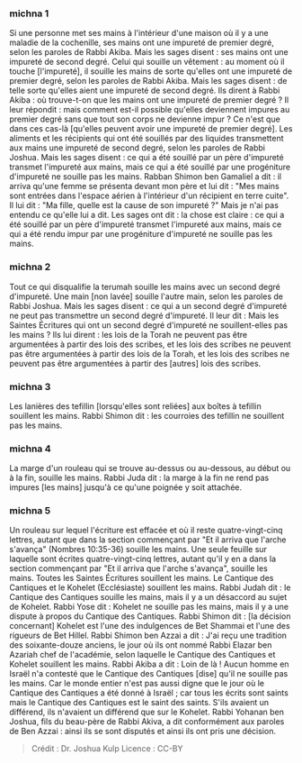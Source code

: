 
### michna 1
Si une personne met ses mains à l'intérieur d'une maison où il y a une maladie de la cochenille, ses mains ont une impureté de premier degré, selon les paroles de Rabbi Akiba. Mais les sages disent : ses mains ont une impureté de second degré. Celui qui souille un vêtement : au moment où il touche [l'impureté], il souille les mains de sorte qu'elles ont une impureté de premier degré, selon les paroles de Rabbi Akiba. Mais les sages disent : de telle sorte qu'elles aient une impureté de second degré. Ils dirent à Rabbi Akiba : où trouve-t-on que les mains ont une impureté de premier degré ? Il leur répondit : mais comment est-il possible qu'elles deviennent impures au premier degré sans que tout son corps ne devienne impur ? Ce n'est que dans ces cas-là [qu'elles peuvent avoir une impureté de premier degré]. Les aliments et les récipients qui ont été souillés par des liquides transmettent aux mains une impureté de second degré, selon les paroles de Rabbi Joshua. Mais les sages disent : ce qui a été souillé par un père d'impureté transmet l'impureté aux mains, mais ce qui a été souillé par une progéniture d'impureté ne souille pas les mains. Rabban Shimon ben Gamaliel a dit : il arriva qu'une femme se présenta devant mon père et lui dit : "Mes mains sont entrées dans l'espace aérien à l'intérieur d'un récipient en terre cuite".  Il lui dit : "Ma fille, quelle est la cause de son impureté ?"  Mais je n'ai pas entendu ce qu'elle lui a dit. Les sages ont dit : la chose est claire : ce qui a été souillé par un père d'impureté transmet l'impureté aux mains, mais ce qui a été rendu impur par une progéniture d'impureté ne souille pas les mains.

### michna 2
Tout ce qui disqualifie la terumah souille les mains avec un second degré d'impureté. Une main [non lavée] souille l'autre main, selon les paroles de Rabbi Joshua. Mais les sages disent : ce qui a un second degré d'impureté ne peut pas transmettre un second degré d'impureté. Il leur dit : Mais les Saintes Écritures qui ont un second degré d'impureté ne souillent-elles pas les mains ? Ils lui dirent : les lois de la Torah ne peuvent pas être argumentées à partir des lois des scribes, et les lois des scribes ne peuvent pas être argumentées à partir des lois de la Torah, et les lois des scribes ne peuvent pas être argumentées à partir des [autres] lois des scribes.

### michna 3
Les lanières des tefillin [lorsqu'elles sont reliées] aux boîtes à tefillin souillent les mains. Rabbi Shimon dit : les courroies des tefillin ne souillent pas les mains.

### michna 4
La marge d'un rouleau qui se trouve au-dessus ou au-dessous, au début ou à la fin, souille les mains. Rabbi Juda dit : la marge à la fin ne rend pas impures [les mains] jusqu'à ce qu'une poignée y soit attachée.

### michna 5
Un rouleau sur lequel l'écriture est effacée et où il reste quatre-vingt-cinq lettres, autant que dans la section commençant par "Et il arriva que l'arche s'avança" (Nombres 10:35-36) souille les mains. Une seule feuille sur laquelle sont écrites quatre-vingt-cinq lettres, autant qu'il y en a dans la section commençant par "Et il arriva que l'arche s'avança", souille les mains. Toutes les Saintes Écritures souillent les mains. Le Cantique des Cantiques et le Kohelet (Ecclésiaste) souillent les mains. Rabbi Judah dit : le Cantique des Cantiques souille les mains, mais il y a un désaccord au sujet de Kohelet. Rabbi Yose dit : Kohelet ne souille pas les mains, mais il y a une dispute à propos du Cantique des Cantiques. Rabbi Shimon dit : [la décision concernant] Kohelet est l'une des indulgences de Bet Shammai et l'une des rigueurs de Bet Hillel. Rabbi Shimon ben Azzai a dit : J'ai reçu une tradition des soixante-douze anciens, le jour où ils ont nommé Rabbi Elazar ben Azariah chef de l'académie, selon laquelle le Cantique des Cantiques et Kohelet souillent les mains. Rabbi Akiba a dit : Loin de là ! Aucun homme en Israël n'a contesté que le Cantique des Cantiques [dise] qu'il ne souille pas les mains. Car le monde entier n'est pas aussi digne que le jour où le Cantique des Cantiques a été donné à Israël ; car tous les écrits sont saints mais le Cantique des Cantiques est le saint des saints. S'ils avaient un différend, ils n'avaient un différend que sur le Kohelet. Rabbi Yohanan ben Joshua, fils du beau-père de Rabbi Akiva, a dit conformément aux paroles de Ben Azzai : ainsi ils se sont disputés et ainsi ils ont pris une décision.

>Crédit : Dr. Joshua Kulp
>Licence : CC-BY